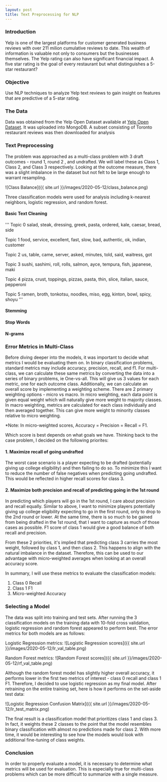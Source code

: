 ```yaml
---
layout: post
title: Text Preprocessing for NLP
---
```


### Introduction
Yelp is one of the largest platforms for customer generated business reviews with over 211 milion cumulative reviews to date. This wealth of information is valuable not only to consumers but the businesses themselves. The Yelp rating can also have significant financial impact. A five star rating is the goal of every restaurant but what distinguishes a 5-star restaurant?

### Objective
Use NLP techniques to analyze Yelp text reviews to gain insight on features that are predictive of a 5-star rating.

### The Data
Data was obtained from the Yelp Open Dataset available at [Yelp Open Dataset](https://www.kaggle.com/yelp-dataset/yelp-dataset). It was uploaded into MongoDB. A subset consisting of Toronto restaurant reviews was then downloaded for analysis

### Text Preprocessing
The problem was approached as a multi-class problem with 3 draft outcomes - round 1, round 2 , and undrafted. We will label these as Class 1, Class 2, and Class 3 respectively. Looking at the outcome measure, there was a slight imbalance in the dataset but not felt to be large enough to warrant resampling. 

![Class Balance]({{ site.url }}/images/2020-05-12/class_balance.png)

Three classification models were used for analysis including k-nearest neighbors, logistic regression, and random forest.

#### Basic Text Cleaning

'''
Topic  0
salad, steak, dressing, greek, pasta, ordered, kale, caesar, bread, side

Topic  1
food, service, excellent, fast, slow, bad, authentic, ok, indian, customer

Topic  2
us, table, came, server, asked, minutes, told, said, waitress, got

Topic  3
sushi, sashimi, roll, rolls, salmon, ayce, tempura, fish, japanese, maki

Topic  4
pizza, crust, toppings, pizzas, pasta, thin, slice, italian, sauce, pepperoni

Topic  5
ramen, broth, tonkotsu, noodles, miso, egg, kinton, bowl, spicy, shoyu
'''


#### Stemming

#### Stop Words

#### N-grams





### Error Metrics in Multi-Class
Before diving deeper into the models, it was important to decide what metrics I would be evaluating them on. In binary classification problems, standard metrics may include accuracy, precision, recall, and f1. For multi-class, we can calculate these same metrics by converting the data into a series of binary problems, ie One-vs-all. This will give us 3 values for each metric, one for each outcome class. Additionally, we can calculate an overall score by implementing a weighting scheme. There are 2 primary weighting options - micro vs macro. In micro weighting, each data point is given equal weight which will naturally give more weight to majority classes. In macro weighting, metrics are calculated for each class individually and then averaged together. This can give more weight to minority classes relative to micro weighting.

*Note: In micro-weighted scores, Accuracy = Precision = Recall = F1. 

Which score is best depends on what goals we have. Thinking back to the case problem, I decided on the following priorites:
#### 1. Maximize recall of going undrafted
The worst case scenario is a player expecting to be drafted (potentially giving up college eligibility) and then failing to do so. To minimize this I want to reduce the number of false negatives when predicting going undrafted. This would be reflected in higher recall scores for class 3. 

#### 2. Maximize both precision and recall of predicting going in the 1st round
In predicting which players will go in the 1st round, I care about precision and recall equally. Similar to above, I want to minimize players potentially giving up college eligibility expecting to go in the first round, only to drop to the 2nd round or lower. At the same time, there is so much to be gained from being drafted in the 1st round, that I want to capture as much of those cases as possible. F1 score of class 1 would give a good balance of both recall and precision.

From these 2 priorities, it's implied that predicting class 3 carries the most weight, followed by class 1, and then class 2. This happens to align with the natural imbalance in the dataset. Therefore, this can be used to our advantage with micro-weighted averages when looking at an overall accuracy score.

In summary, I will use these metrics to evaluate the classification models:
1. Class 0 Recall
2. Class 1 F1
3. Micro-weighted Accuracy

### Selecting a Model
The data was split into training and test sets. After running the 3 classification models on the training data with 10-fold cross validation, logistic regression and random forest appeared to perform best. The error metrics for both models are as follows:

Logistic Regression metrics:
![Logistic Regression scores]({{ site.url }}/images/2020-05-12/lr_val_table.png)

Random Forest metrics:
![Random Forest scores]({{ site.url }}/images/2020-05-12/rf_val_table.png)

Although the random forest model has slightly higher overall accuracy, it performs lower in the first two metrics of interest - class 0 recall and class 1 F1. Therefore, I decided to use logistic regression as my final model. After retraining on the entire training set, here is how it performs on the set-aside test data:

![Logistic Regression Confusion Matrix]({{ site.url }}/images/2020-05-12/lr_test_matrix.png)

The final result is a classification model that prioritizes class 1 and class 3. In fact, it weights these 2 classes to the point that the model resembles binary classification with almost no predictions made for class 2. With more time, it would be interesting to see how the models would look with additional fine-tuning of class weights.

### Conclusion
In order to properly evaluate a model, it is necessary to determine what metrics will be used for evaluation. This is especially true for multi-class problems which can be more difficult to summarize with a single measure. 